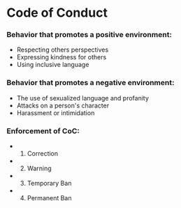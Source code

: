 # Code of Conduct

### Behavior that promotes a positive environment:
* Respecting others perspectives
* Expressing kindness for others
* Using inclusive language


### Behavior that promotes a negative environment:
* The use of sexualized language and profanity
* Attacks on a person's character 
* Harassment or intimidation

### Enforcement of CoC:
* 1) Correction
* 2) Warning
* 3) Temporary Ban
* 4) Permanent Ban
